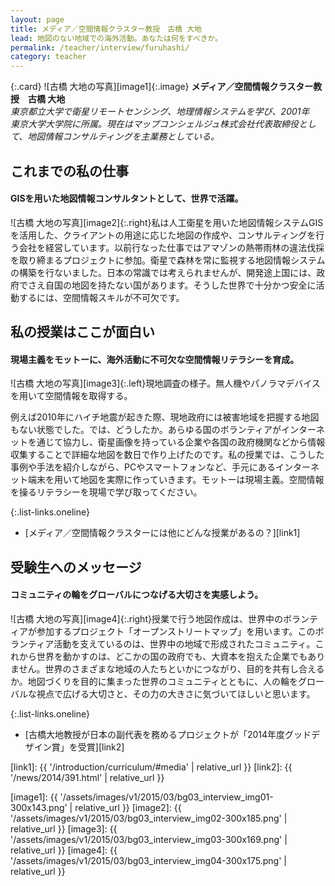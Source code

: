 ```yaml
---
layout: page
title: メディア／空間情報クラスター教授　古橋 大地
lead: 地図のない地域での海外活動。あなたは何をすべきか。
permalink: /teacher/interview/furuhashi/
category: teacher
---
```


{:.card}
![古橋 大地の写真][image1]{:.image}
**メディア／空間情報クラスター教授　古橋 大地**  
*東京都立大学で衛星リモートセンシング、地理情報システムを学び、2001年 <br>東京大学大学院に所属。現在はマップコンシェルジュ株式会社代表取締役として、地図情報コンサルティングを主業務としている。*


## これまでの私の仕事

#### GISを用いた地図情報コンサルタントとして、世界で活躍。

![古橋 大地の写真][image2]{:.right}私は人工衛星を用いた地図情報システムGISを活用した、クライアントの用途に応じた地図の作成や、コンサルティングを行う会社を経営しています。以前行なった仕事ではアマゾンの熱帯雨林の違法伐採を取り締まるプロジェクトに参加。衛星で森林を常に監視する地図情報システムの構築を行ないました。日本の常識では考えられませんが、開発途上国には、政府でさえ自国の地図を持たない国があります。そうした世界で十分かつ安全に活動するには、空間情報スキルが不可欠です。

## 私の授業はここが面白い

#### 現場主義をモットーに、海外活動に不可欠な空間情報リテラシーを育成。

![古橋 大地の写真][image3]{:.left}現地調査の様子。無人機やパノラマデバイスを用いて空間情報を取得する。

例えば2010年にハイチ地震が起きた際、現地政府には被害地域を把握する地図もない状態でした。では、どうしたか。あらゆる国のボランティアがインターネットを通じて協力し、衛星画像を持っている企業や各国の政府機関などから情報収集することで詳細な地図を数日で作り上げたのです。私の授業では、こうした事例や手法を紹介しながら、PCやスマートフォンなど、手元にあるインターネット端末を用いて地図を実際に作っていきます。モットーは現場主義。空間情報を操るリテラシーを現場で学び取ってください。

{:.list-links.oneline}
*   [メディア／空間情報クラスターには他にどんな授業があるの？][link1]

## 受験生へのメッセージ

#### コミュニティの輪をグローバルにつなげる大切さを実感しよう。

![古橋 大地の写真][image4]{:.right}授業で行う地図作成は、世界中のボランティアが参加するプロジェクト「オープンストリートマップ」を用います。このボランティア活動を支えているのは、世界中の地域で形成されたコミュニティ。これから世界を動かすのは、どこかの国の政府でも、大資本を抱えた企業でもありません。世界のさまざまな地域の人たちといかにつながり、目的を共有し合えるか。地図づくりを目的に集まった世界のコミュニティとともに、人の輪をグローバルな視点で広げる大切さと、その力の大きさに気づいてほしいと思います。

{:.list-links.oneline}
*   [古橋大地教授が日本の副代表を務めるプロジェクトが「2014年度グッドデザイン賞」を受賞][link2]


[link1]: {{ '/introduction/curriculum/#media' | relative_url }}
[link2]: {{ '/news/2014/391.html' | relative_url }}

[image1]: {{ '/assets/images/v1/2015/03/bg03_interview_img01-300x143.png' | relative_url }}
[image2]: {{ '/assets/images/v1/2015/03/bg03_interview_img02-300x185.png' | relative_url }}
[image3]: {{ '/assets/images/v1/2015/03/bg03_interview_img03-300x169.png' | relative_url }}
[image4]: {{ '/assets/images/v1/2015/03/bg03_interview_img04-300x175.png' | relative_url }}